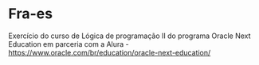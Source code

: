 # Fra-es
Exercício do curso de Lógica de programação II do programa Oracle Next Education em parceria com a Alura - https://www.oracle.com/br/education/oracle-next-education/
